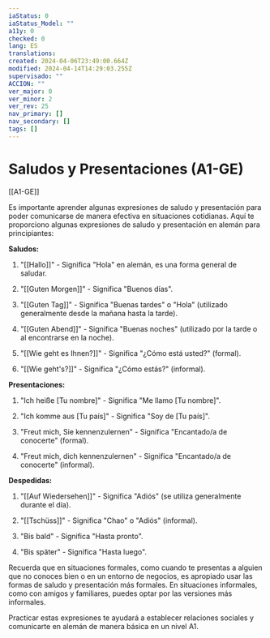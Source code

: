 ```yaml
---
iaStatus: 0
iaStatus_Model: ""
a11y: 0
checked: 0
lang: ES
translations: 
created: 2024-04-06T23:49:00.664Z
modified: 2024-04-14T14:29:03.255Z
supervisado: ""
ACCION: ""
ver_major: 0
ver_minor: 2
ver_rev: 25
nav_primary: []
nav_secondary: []
tags: []
---
```

# Saludos y Presentaciones (A1-GE)

[[A1-GE]]

Es importante aprender algunas expresiones de saludo y presentación para poder comunicarse de manera efectiva en situaciones cotidianas. Aquí te proporciono algunas expresiones de saludo y presentación en alemán para principiantes:

**Saludos:**

1. "[[Hallo]]" - Significa "Hola" en alemán, es una forma general de saludar.
    
2. "[[Guten Morgen]]" - Significa "Buenos días".
    
3. "[[Guten Tag]]" - Significa "Buenas tardes" o "Hola" (utilizado generalmente desde la mañana hasta la tarde).
    
4. "[[Guten Abend]]" - Significa "Buenas noches" (utilizado por la tarde o al encontrarse en la noche).
    
5. "[[Wie geht es Ihnen?]]" - Significa "¿Cómo está usted?" (formal).
    
6. "[[Wie geht's?]]" - Significa "¿Cómo estás?" (informal).
    

**Presentaciones:**

1. "Ich heiße [Tu nombre]" - Significa "Me llamo [Tu nombre]".
    
2. "Ich komme aus [Tu país]" - Significa "Soy de [Tu país]".
    
3. "Freut mich, Sie kennenzulernen" - Significa "Encantado/a de conocerte" (formal).
    
4. "Freut mich, dich kennenzulernen" - Significa "Encantado/a de conocerte" (informal).
    

**Despedidas:**

1. "[[Auf Wiedersehen]]" - Significa "Adiós" (se utiliza generalmente durante el día).
    
2. "[[Tschüss]]" - Significa "Chao" o "Adiós" (informal).
    
3. "Bis bald" - Significa "Hasta pronto".
    
4. "Bis später" - Significa "Hasta luego".
    

Recuerda que en situaciones formales, como cuando te presentas a alguien que no conoces bien o en un entorno de negocios, es apropiado usar las formas de saludo y presentación más formales. En situaciones informales, como con amigos y familiares, puedes optar por las versiones más informales.

Practicar estas expresiones te ayudará a establecer relaciones sociales y comunicarte en alemán de manera básica en un nivel A1.